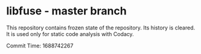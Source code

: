 # libfuse - master branch

This repository contains frozen state of the repository.
Its history is cleared. It is used only for static code
analysis with Codacy.

Commit Time: 1688742267